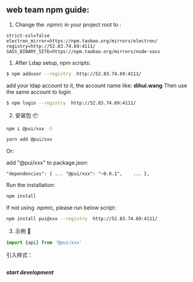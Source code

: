 ## web team npm guide:

1. Change the .npmrc in your project root to :

```
strict-ssl=false
electron_mirror=https://npm.taobao.org/mirrors/electron/
registry=http://52.83.74.69:4111/
SASS_BINARY_SITE=https://npm.taobao.org/mirrors/node-sass
```

1. After Ldap setup, npm scripts:

```bash
$ npm adduser --registry  http://52.83.74.69:4111/
```
add your ldap account to it, the account name like:  **dihui.wang**
Then use the same account to login

```bash
$ npm login --registry  http://52.83.74.69:4111/
```

2. 安装包 📦 

```bash
npm i @pui/xxx -S 
```

```bash
yarn add @pui/xxx 
```
Or:

add "@pui/xxx" to package.json:

`
  "dependencies": {
...
    "@pui/xxx": "~0.0.1",	
...
  },
`

Run the installation:
```bash
npm install
```
If not using .npmrc, please run below script:
```bash
npm install pui@xxx --registry  http://52.83.74.69:4111/
```


3. 示例 🔨 

```jsx
import {api} from '@pui/xxx'

```

引入样式：

```jsx
```

***start development*** 



